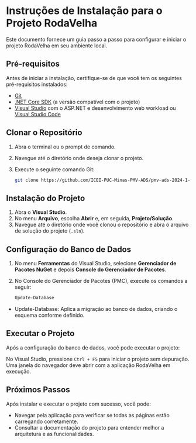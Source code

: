 # Instruções de Instalação para o Projeto RodaVelha

Este documento fornece um guia passo a passo para configurar e iniciar o projeto RodaVelha em seu ambiente local.

## Pré-requisitos

Antes de iniciar a instalação, certifique-se de que você tem os seguintes pré-requisitos instalados:

- [Git](https://git-scm.com/downloads)
- [.NET Core SDK](https://dotnet.microsoft.com/download) (a versão compatível com o projeto)
- [Visual Studio](https://visualstudio.microsoft.com/downloads/) com o ASP.NET e desenvolvimento web workload ou [Visual Studio Code](https://code.visualstudio.com/)

## Clonar o Repositório

1. Abra o terminal ou o prompt de comando.
2. Navegue até o diretório onde deseja clonar o projeto.
3. Execute o seguinte comando Git:

   ```bash
   git clone https://github.com/ICEI-PUC-Minas-PMV-ADS/pmv-ads-2024-1-e2-proj-int-t8-pmv-ads-2024-1-e2-roda-velha.git
   ```

## Instalação do Projeto

1. Abra o **Visual Studio**.
2. No menu **Arquivo**, escolha **Abrir** e, em seguida, **Projeto/Solução**.
3. Navegue até o diretório onde você clonou o repositório e abra o arquivo de solução do projeto (`.sln`).

## Configuração do Banco de Dados

1. No menu **Ferramentas** do Visual Studio, selecione **Gerenciador de Pacotes NuGet** e depois **Console do Gerenciador de Pacotes**.
2. No Console do Gerenciador de Pacotes (PMC), execute os comandos a seguir:

   ```powershell
   Update-Database
   ```

- Update-Database: Aplica a migração ao banco de dados, criando o esquema conforme definido.

## Executar o Projeto

Após a configuração do banco de dados, você pode executar o projeto:

No Visual Studio, pressione `Ctrl + F5` para iniciar o projeto sem depuração.
Uma janela do navegador deve abrir com a aplicação RodaVelha em execução.

## Próximos Passos

Após instalar e executar o projeto com sucesso, você pode:

- Navegar pela aplicação para verificar se todas as páginas estão carregando corretamente.
- Consultar a documentação do projeto para entender melhor a arquitetura e as funcionalidades.
